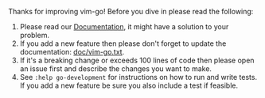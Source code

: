 Thanks for improving vim-go! Before you dive in please read the following:

1. Please read our
   [Documentation](https://github.com/fatih/vim-go/blob/master/doc/vim-go.txt),
   it might have a solution to your problem.
2. If you add a new feature then please don't forget to update the documentation:
   [doc/vim-go.txt](https://github.com/fatih/vim-go/blob/master/doc/vim-go.txt).
3. If it's a breaking change or exceeds 100 lines of code then please open an
   issue first and describe the changes you want to make.
4. See `:help go-development` for instructions on how to run and write tests. If
   you add a new feature be sure you also include a test if feasible.


